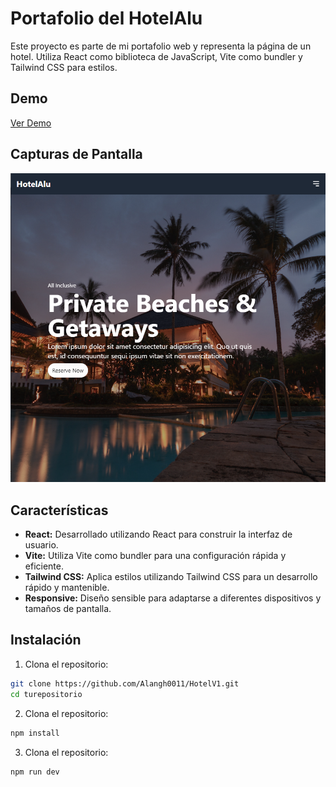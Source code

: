 # Portafolio del HotelAlu

Este proyecto es parte de mi portafolio web y representa la página de un hotel. Utiliza React como biblioteca de JavaScript, Vite como bundler y Tailwind CSS para estilos.

## Demo

[Ver Demo](#) <!-- Agrega el enlace a tu demo en este espacio -->

## Capturas de Pantalla
![Captura de Pantalla 1](./src/assets/Captura.png)

<!-- Agrega capturas de pantalla de tu proyecto si es relevante -->

## Características

- **React:** Desarrollado utilizando React para construir la interfaz de usuario.
- **Vite:** Utiliza Vite como bundler para una configuración rápida y eficiente.
- **Tailwind CSS:** Aplica estilos utilizando Tailwind CSS para un desarrollo rápido y mantenible.
- **Responsive:** Diseño sensible para adaptarse a diferentes dispositivos y tamaños de pantalla.

## Instalación

1. Clona el repositorio:

```bash
git clone https://github.com/Alangh0011/HotelV1.git
cd turepositorio
```
2. Clona el repositorio:
```bash
npm install
```

3. Clona el repositorio:
```bash
npm run dev
```